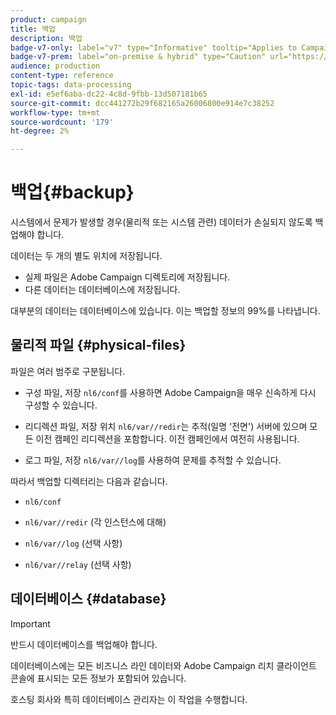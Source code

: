 ```yaml
---
product: campaign
title: 백업
description: 백업
badge-v7-only: label="v7" type="Informative" tooltip="Applies to Campaign Classic v7 only"
badge-v7-prem: label="on-premise & hybrid" type="Caution" url="https://experienceleague.adobe.com/docs/campaign-classic/using/installing-campaign-classic/architecture-and-hosting-models/hosting-models-lp/hosting-models.html?lang=en" tooltip="Applies to on-premise and hybrid deployments only"
audience: production
content-type: reference
topic-tags: data-processing
exl-id: e5ef6aba-dc22-4c8d-9fbb-13d507181b65
source-git-commit: dcc441272b29f682165a26006800e914e7c38252
workflow-type: tm+mt
source-wordcount: '179'
ht-degree: 2%

---
```


# 백업{#backup}

시스템에서 문제가 발생할 경우(물리적 또는 시스템 관련) 데이터가 손실되지 않도록 백업해야 합니다.

데이터는 두 개의 별도 위치에 저장됩니다.

* 실제 파일은 Adobe Campaign 디렉토리에 저장됩니다.
* 다른 데이터는 데이터베이스에 저장됩니다.

대부분의 데이터는 데이터베이스에 있습니다. 이는 백업할 정보의 99%를 나타냅니다.

## 물리적 파일 {#physical-files}

파일은 여러 범주로 구분됩니다.

* 구성 파일, 저장 `nl6/conf`를 사용하면 Adobe Campaign을 매우 신속하게 다시 구성할 수 있습니다.

* 리디렉션 파일, 저장 위치  `nl6/var/`<instancename>`/redir`는 추적(일명 &#39;전면&#39;) 서버에 있으며 모든 이전 캠페인 리디렉션을 포함합니다. 이전 캠페인에서 여전히 사용됩니다.

* 로그 파일, 저장 `nl6/var/`<instancename>`/log`를 사용하여 문제를 추적할 수 있습니다.

따라서 백업할 디렉터리는 다음과 같습니다.

* `nl6/conf`

* `nl6/var/`<instanceName>`/redir` (각 인스턴스에 대해)

* `nl6/var/`<instanceName>`/log` (선택 사항)

* `nl6/var/`<instanceName>`/relay` (선택 사항)


## 데이터베이스 {#database}

>[!IMPORTANT]
>
>반드시 데이터베이스를 백업해야 합니다.


데이터베이스에는 모든 비즈니스 라인 데이터와 Adobe Campaign 리치 클라이언트 콘솔에 표시되는 모든 정보가 포함되어 있습니다.

호스팅 회사와 특히 데이터베이스 관리자는 이 작업을 수행합니다.

